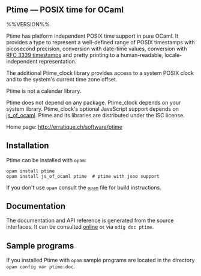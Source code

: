 Ptime — POSIX time for OCaml
-------------------------------------------------------------------------------
%%VERSION%%

Ptime has platform independent POSIX time support in pure OCaml. It
provides a type to represent a well-defined range of POSIX timestamps
with picosecond precision, conversion with date-time values,
conversion with [RFC 3339 timestamps][rfc3339] and pretty printing to a
human-readable, locale-independent representation.

The additional Ptime_clock library provides access to a system POSIX
clock and to the system's current time zone offset.

Ptime is not a calendar library.

Ptime does not depend on any package. Ptime_clock
depends on your system library. Ptime_clock's optional JavaScript
support depends on [js_of_ocaml][jsoo]. Ptime and its libraries are
distributed under the ISC license.

[rfc3339]: http://tools.ietf.org/html/rfc3339
[jsoo]: http://ocsigen.org/js_of_ocaml/

Home page: http://erratique.ch/software/ptime  

## Installation

Ptime can be installed with `opam`:

    opam install ptime
    opam install js_of_ocaml ptime  # ptime with jsoo support

If you don't use `opam` consult the [`opam`](opam) file for build
instructions.

## Documentation

The documentation and API reference is generated from the source
interfaces. It can be consulted [online][doc] or via `odig doc ptime`.

[doc]: http://erratique.ch/software/ptime/doc/

## Sample programs

If you installed Ptime with `opam` sample programs are located in
the directory `opam config var ptime:doc`.
